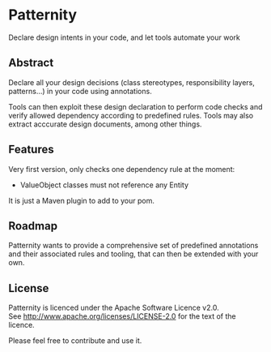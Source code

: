 Patternity
==========

Declare design intents in your code, and let tools automate your work


Abstract
--------

Declare all your design decisions (class stereotypes, responsibility layers, patterns...) in your code using annotations. 

Tools can then exploit these design declaration to perform code checks and verify allowed dependency according to predefined rules. Tools may also extract acccurate design documents, among other things.

Features
--------

Very first version, only checks one dependency rule at the moment:

- ValueObject classes must not reference any Entity


It is just a Maven plugin to add to your pom.

Roadmap
-------

Patternity wants to provide a comprehensive set of predefined annotations and their associated rules and tooling, that can then be extended with your own.


License
-------

Patternity is licenced under the Apache Software Licence v2.0.  
See http://www.apache.org/licenses/LICENSE-2.0 for the text of the licence.

Please feel free to contribute and use it.
